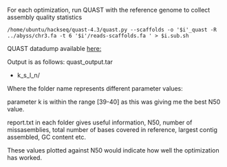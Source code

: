 For each optimization, run QUAST with the reference genome to collect assembly quality statistics

```
/home/ubuntu/hackseq/quast-4.3/quast.py --scaffolds -o '$i'_quast -R ../abyss/chr3.fa -t 6 '$i'/reads-scaffolds.fa ' > $i.sub.sh
```
QUAST datadump available [here:](https://ufile.io/02d5)

Output is as follows:
quast_output.tar
- k_s_l_n/

Where the folder name represents different parameter values:

parameter k is within the range [39-40] as this was giving me the best N50 value.

report.txt in each folder gives useful information, N50, number of missasemblies, total number of bases covered in reference, largest contig assembled, GC content etc.

These values plotted against N50 would indicate how well the optimization has worked.


